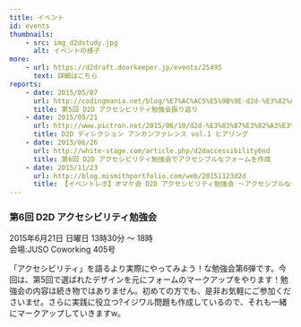 ```yaml
---
title: イベント
id: events
thumbnails:
    - src: img_d2dstudy.jpg
      alt: イベントの様子
more:
    - url: https://d2draft.doorkeeper.jp/events/25495
      text: 詳細はこちら
reports:
    - date: 2015/05/07
      url: http://codingmania.net/blog/%E7%AC%AC5%E5%9B%9E-d2d-%E3%82%A2%E3%82%AF%E3%82%BB%E3%82%B7%E3%83%93%E3%83%AA%E3%83%86%E3%82%A3%E5%8B%89%E5%BC%B7%E4%BC%9A%E6%8C%AF%E3%82%8A%E8%BF%94%E3%82%8A
      title: 第5回 D2D アクセシビリティ勉強会振り返り
    - date: 2015/05/21
      url: http://www.pictron.net/2015/06/10/d2d-%E3%83%87%E3%82%A3%E3%83%AC%E3%82%AF%E3%82%B7%E3%83%A7%E3%83%B3-%E3%82%A2%E3%83%B3%E3%82%AB%E3%83%B3%E3%83%95%E3%82%A1%E3%83%AC%E3%83%B3%E3%82%B9-vol-1-%E3%83%92%E3%82%A2%E3%83%AA%E3%83%B3/
      title: D2D ディレクション アンカンファレンス vol.1 ヒアリング
    - date: 2015/06/26
      url: http://white-stage.com/article.php/d2daccessibility6nd
      title: 第6回 D2D アクセシビリティ勉強会でアクセシブルなフォームを作成
    - date: 2015/11/23
      url: http://blog.mismithportfolio.com/web/20151123d2d
      title: 【イベントレポ】オマケ会 D2D アクセシビリティ勉強会 ～アクセシブルなCSSもやっとこう～に参加しました #d2draft
---
```


### 第6回 D2D アクセシビリティ勉強会

2015年6月21日 日曜日 13時30分 ～ 18時  
会場:JUSO Coworking 405号

「アクセシビリティ」を語るより実際にやってみよう！な勉強会第6弾です。今回は、第5回で選ばれたデザインを元にフォームのマークアップをやります！勉強会の内容は続き物ではありません。初めての方でも、是非お気軽にご参加くださいませ。さらに実践に役立つ?イジワル問題も作成しているので、それも一緒にマークアップしていきますw。
